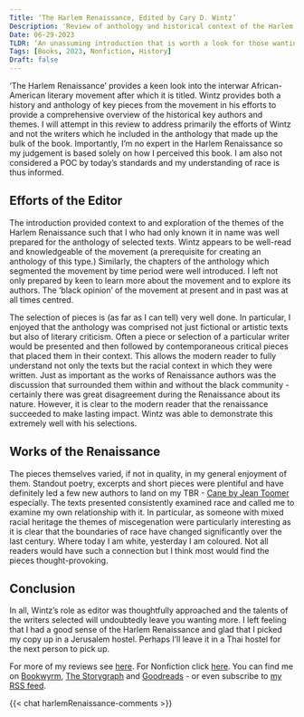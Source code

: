 ```yaml
---
Title: ‘The Harlem Renaissance, Edited by Cary D. Wintz’
Description: 'Review of anthology and historical context of the Harlem Renaissance, an interwar African-American literary movement.'
Date: 06-29-2023
TLDR: ‘An unassuming introduction that is worth a look for those wanting to explore.’
Tags: [Books, 2023, Nonfiction, History] 
Draft: false
---
```

‘The Harlem Renaissance’ provides a keen look into the interwar African-American literary movement after which it is titled. Wintz provides both a history and anthology of key pieces from the movement in his efforts to provide a comprehensive overview of the historical key authors and themes. I will attempt in this review to address primarily the efforts of Wintz and not the writers which he included in the anthology that made up the bulk of the book. Importantly, I’m no expert in the Harlem Renaissance so my judgement is based solely on how I perceived this book. I am also not considered a POC by today’s standards and my understanding of race is thus informed. 

## Efforts of the Editor 
The introduction provided context to and exploration of the themes of the Harlem Renaissance such that I who had only known it in name was well prepared for the anthology of selected texts. Wintz appears to be well-read and knowledgeable of the movement (a prerequisite for creating an anthology of this type.) Similarly, the chapters of the anthology which segmented the movement by time period were well introduced. I left not only prepared by keen to learn more about the movement and to explore its authors. The ‘black opinion’ of the movement at present and in past was at all times centred. 

The selection of pieces is (as far as I can tell) very well done. In particular, I enjoyed that the anthology was comprised not just fictional or artistic texts but also of literary criticism. Often a piece or selection of a particular writer would be presented and then followed by contemporaneous critical pieces that placed them in their context. This allows the modern reader to fully understand not only the texts but the racial context in which they were written. Just as important as the works of Renaissance authors was the discussion that surrounded them within and without the black community - certainly there was great disagreement during the Renaissance about its nature. However, it is clear to the modern reader that the renaissance succeeded to make lasting impact. Wintz was able to demonstrate this extremely well with his selections.

## Works of the Renaissance 
The pieces themselves varied, if not in quality, in my general enjoyment of them. Standout poetry, excerpts and short pieces were plentiful and have definitely led a few new authors to land on my TBR - [Cane by Jean Toomer](https://openlibrary.org/books/OL27757469M/Cane) especially. The texts presented consistently examined race and called me to examine my own relationship with it. In particular, as someone with mixed racial heritage the themes of miscegenation were particularly interesting as it is clear that the boundaries of race have changed significantly over the last century. Where today I am white, yesterday I am coloured. Not all readers would have such a connection but I think most would find the pieces thought-provoking. 

## Conclusion
In all, Wintz’s role as editor was thoughtfully approached and the talents of the writers selected will undoubtedly leave you wanting more. I left feeling that I had a good sense of the Harlem Renaissance and glad that I picked my copy up in a Jerusalem hostel. Perhaps I’ll leave it in a Thai hostel for the next person to pick up. 

For more of my reviews see [here](http://specual.me/posts/). For Nonfiction click [here](https://specual.me/tags/nonfiction/). You can find me on [Bookwyrm](https://books.theunseen.city/user/Unfreeze4257), [The Storygraph](https://app.thestorygraph.com/profile/mfletcher) and [Goodreads](https://www.goodreads.com/user/show/33340133-mackenzie)  - or even subscribe to [my RSS feed](https://specual.me/index.xml).


{{< chat harlemRenaissance-comments >}}

